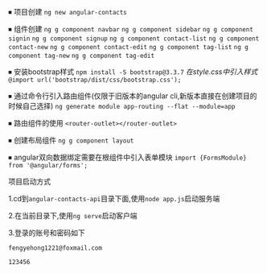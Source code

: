 ⏹ 项目创建
`ng new angular-contacts`

⏹ 组件创建
`ng g component navbar`
`ng g component sidebar`
`ng g component signin`
`ng g component signup`
`ng g component contact-list`
`ng g component contact-new`
`ng g component contact-edit`
`ng g component tag-list`
`ng g component tag-new`
`ng g component tag-edit`

⏹ 安装bootstrap样式
`npm install -S bootstrap@3.3.7`
*在style.css中引入样式*
`@import url('bootstrap/dist/css/bootstrap.css');`

⏹ 通过命令行引入路由组件(仅限于旧版本的angular cli,新版本直接在创建项目的时候自己选择)
`ng generate module app-routing --flat --module=app`

⏹ 路由组件的使用
`<router-outlet></router-outlet>`

⏹ 创建布局组件
`ng g component layout`

⏹ angular双向数据绑定需要在根组件中引入表单模块
`import {FormsModule} from '@angular/forms';`

项目启动方式

1.cd到`angular-contacts-api`目录下面,使用`node app.js`启动服务端

2.在当前目录下,使用`ng serve`启动客户端

3.登录的账号和密码如下

`fengyehong1221@foxmail.com`

`123456`